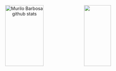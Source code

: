 <div align="center">  
  <img width="49%" height="195px" src="https://github-readme-stats.vercel.app/api?username=murilobarbosaa&show_icons=true&count_private=true&hide_border=true&title_color=ff91a4&icon_color=ff91a4&text_color=c9d1d9&bg_color=0d1117" alt="Murilo Barbosa github stats" /> 
  <img width="41%" height="195px" src="https://github-readme-stats.vercel.app/api/top-langs/?username=murilobarbosaa&layout=compact&hide_border=true&title_color=ff91a4&text_color=ff91a4&bg_color=0d1117" />
</div>
